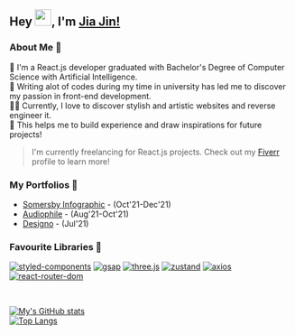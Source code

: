 ## Hey <img src="https://github.com/TheDudeThatCode/TheDudeThatCode/blob/master/Assets/Hi.gif" width="29px">, I'm [Jia Jin!](https://www.linkedin.com/in/jjho97/) 

### About Me 🧙
🌱 I'm a React.js developer graduated with Bachelor's Degree of Computer Science with Artificial Intelligence. </br>
🐳 Writing alot of codes during my time in university has led me to discover my passion in front-end development. </br> 
👨‍💻 Currently, I love to discover stylish and artistic websites and reverse engineer it. </br>
🌌 This helps me to build experience and draw inspirations for future projects! <br/>

> I'm currently freelancing for React.js projects. Check out my [Fiverr](https://www.fiverr.com/jiajinho) profile to learn more!

### My Portfolios 🙌
- [Somersby Infographic](https://somersby-info-1229.netlify.app/) - (Oct'21-Dec'21)
- [Audiophile](https://audiophile-1015.netlify.app/) - (Aug'21-Oct'21)
- [Designo](https://designo-0722.netlify.app/) - (Jul'21)


### Favourite Libraries 🧭
[![styled-components](https://img.shields.io/badge/-styled--components-DB7093?logo=styled-components&labelColor=424242)](https://styled-components.com/)
[![gsap](https://img.shields.io/badge/-gsap-88CE02?logo=greensock&labelColor=424242)](https://greensock.com/)
[![three.js](https://img.shields.io/badge/-three.js-blue?logo=Three.js&labelColor=424242)](https://threejs.org/)
[![zustand](https://img.shields.io/badge/-zustand-red?logo=npm&labelColor=424242)](https://zustand-demo.pmnd.rs/)
[![axios](https://img.shields.io/badge/-axios-red?logo=npm&labelColor=424242)](https://github.com/axios/axios)
[![react-router-dom](https://img.shields.io/static/v1?label=&message=react-router-dom&color=red&logo=npm&labelColor=424242)](https://v5.reactrouter.com/web/guides/quick-start)

<br />

[![My's GitHub stats](https://github-readme-stats.vercel.app/api?username=jiajinho&show_icons=true&count_private=true&include_all_commits=true)](https://github.com/anuraghazra/github-readme-stats)
<br />
[![Top Langs](https://github-readme-stats.vercel.app/api/top-langs/?username=jiajinho&layout=compact&count_private=true)](https://github.com/anuraghazra/github-readme-stats)
